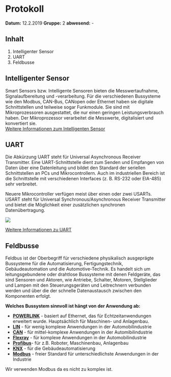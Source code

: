 # Protokoll
**Datum:** 12.2.2019
**Gruppe:** 2
**abwesend:** -  
  
## Inhalt  
1. Intelligenter Sensor
1. UART
1. Feldbusse  
  
## Intelligenter Sensor  
Smart Sensors bzw. Intelligente Sensoren bieten die Messwertaufnahme, Signalaufbereitung und -verarbeitung. Für die verschiedenen Bussysteme wie den Modbus, CAN-Bus, CANopen oder Ethernet haben sie digitale Schnittstellen und teilweise sogar Funkmodule. Sie sind mit Mikroprozessoren ausgestattet, die nur einen geringen Leistungsverbrauch haben. Der Mikroprozessor verarbeitet die Messwerte, digitalisiert und konvertiert sie.  
[Weitere Informationen zum Intelligenten Sensor](https://de.wikipedia.org/wiki/Smart-Sensor)  
  
  
## UART
Die Abkürzung UART steht für Universal Asynchronous Receiver Transmitter. Eine UART-Schnittstelle dient zum Senden und Empfangen von Daten über eine Datenleitung und bildet den Standard der seriellen Schnittstellen an PCs und Mikrocontrollern. Auch im industriellen Bereich ist die Schnittstelle mit verschiedenen Interfaces (z. B. RS-232 oder EIA-485) sehr verbreitet.  
  
Neuere Mikrocontroller verfügen meist über einen oder zwei USARTs. USART steht für Universal Synchronous/Asynchronous Receiver Transmitter und bietet die Möglichkeit einer zusätzlichen synchronen Datenübertragung.  
  
![](https://upload.wikimedia.org/wikipedia/commons/f/f3/RS-232_timing.svg)
  
[Weitere Informationen zu UART](https://de.wikipedia.org/wiki/Universal_Asynchronous_Receiver_Transmitter)
  
  
## Feldbusse  
Feldbus ist der Oberbegriff für verschiedene physikalisch ausgeprägte Bussysteme für die Automatisierung, Fertigungstechnik, Gebäudeautomation und die Automotive-Technik. Es handelt sich um leitungsgebundene oder drahtlose Bussysteme mit denen Feldgeräte, das sind Sensoren und Aktoren, wie Antriebe, Schalter, Motoren, Stellglieder und Lampen mit den Steuerungsgeräten und Leitrechnern verbunden werden und über die der schnelle Datenaustausch zwischen den Komponenten erfolgt.  
  
**Welches Bussystem sinnvoll ist hängt von der Anwendung ab:**  

* **[POWERLINK](https://de.wikipedia.org/wiki/Ethernet_Powerlink)** - basiert auf Ethernet, das für Echtzeitanwendungen erweitert wurde. Hauptsächlich für Maschinen- und Anlagenbau. 
* **[LIN](https://de.wikipedia.org/wiki/Local_Interconnect_Network)** - für wenig komplexe Anwendungen in der Automobilindustrie
* **[CAN](https://de.wikipedia.org/wiki/Controller_Area_Network)** - für mittel-komplexe Anwendungen in der Automibilindustrie
* **[Flexray](https://de.wikipedia.org/wiki/FlexRay)** - für komplexe Anwendungen in der Automobilindustrie
* **[Profibus](https://de.wikipedia.org/wiki/Profibus)**- für z.B. Roboter, Maschinenbau, Anlagenbau
* **[KNX](https://de.wikipedia.org/wiki/KNX-Standard)** - für die Gebäudeautomatisierung
* **[Modbus](https://de.wikipedia.org/wiki/Modbus)** - freier Standard für unterschiedlichste Anwendungen in der Industrie  
  
Wir verwenden Modbus da es nicht zu komplex ist.
  
